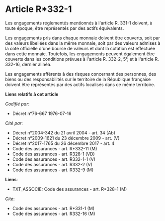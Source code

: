 # Article R*332-1

Les engagements réglementés mentionnés à l'article R. 331-1 doivent, à toute époque, être représentés par des actifs
équivalents.

Les engagements pris dans chaque monnaie doivent être couverts, soit par des valeurs libellées dans la même monnaie, soit par
des valeurs admises à la cote officielle d'une bourse de valeurs et dont la cotation est effectuée dans cette monnaie.
Toutefois, les engagements peuvent également être couverts dans les conditions prévues à l'article R. 332-2, 5°, et à
l'article R. 332-16, dernier alinéa.

Les engagements afférents à des risques concernant des personnes, des biens ou des responsabilités sur le territoire de la
République française doivent être représentés par des actifs localisés dans ce même territoire.

**Liens relatifs à cet article**

_Codifié par_:

  - Décret n°76-667 1976-07-16

_Cité par_:

  - Décret n°2004-342 du 21 avril 2004 - art. 34 (Ab)
  - Décret n°2009-1621 du 23 décembre 2009 - art. (V)
  - Décret n°2017-1765 du 26 décembre 2017 - art. 4
  - Code des assurances - art. R*332-11 (M)
  - Code des assurances - art. R328-1 (VD)
  - Code des assurances - art. R332-1-1 (V)
  - Code des assurances - art. R332-2 (V)
  - Code des assurances - art. R332-9 (M)

**Liens**:

  - TXT_ASSOCIE: Code des assurances - art. R*328-1 (M)

_Cite_:

  - Code des assurances - art. R*331-1 (M)
  - Code des assurances - art. R332-16 (M)
